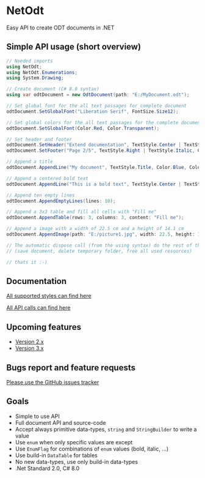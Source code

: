 # NetOdt
Easy API to create ODT documents in .NET

## Simple API usage (short overview)
```csharp
// Needed imports
using NetOdt;
using NetOdt.Enumerations;
using System.Drawing;

// Create document (C# 8.0 syntax)
using var odtDocument = new OdtDocument(path: "E:/MyDocument.odt");

// Set global font for the all text passages for complete document
odtDocument.SetGlobalFont("Liberation Serif", FontSize.Size12);

// Set global colors for the all text passages for the complete document
odtDocument.SetGlobalFont(Color.Red, Color.Transparent);

// Set header and footer
odtDocument.SetHeader("Extend documentation", TextStyle.Center | TextStyle.Bold);
odtDocument.SetFooter("Page 2/5", TextStyle.Right | TextStyle.Italic, Color.Gray, Color.Transparent);

// Append a title
odtDocument.AppendLine("My document", TextStyle.Title, Color.Blue, Color.Black);

// Append a centered bold text
odtDocument.AppendLine("This is a bold text", TextStyle.Center | TextStyle.Bold);

// Append ten empty lines
odtDocument.AppendEmptyLines(lines: 10);

// Append a 3x3 table and fill all cells with "Fill me"
odtDocument.AppendTable(rows: 3, columns: 3, content: "Fill me");

// Append a image with a width of 22.5 cm and a height of 14.1 cm
odtDocument.AppendImage(path: "E:/picture1.jpg", width: 22.5, height: 14.1);

// The automatic dispose call (from the using syntax) do the rest of the work
// (save document, delete temporary folder, free all used resources)

// thats it :-)
```

## Documentation

[All supported styles can find here](./Documentation/styles.md)

[All API calls can find here](./Documentation/api.md)

## Upcoming features
* [Version 2.x](https://github.com/TobiasSekan/NetOdt/milestone/2)
* [Version 3.x](https://github.com/TobiasSekan/NetOdt/milestone/3)

## Bugs report and feature requests
[Please use the GitHub issues tracker](https://github.com/TobiasSekan/NetOdt/issues)

## Goals
* Simple to use API
* Full document API and source-code
* Accept always primitive data-types, `string` and `StringBuilder` to write a value
* Use `enum` when only specific values are except
* Use `EnumFlag` for combinations of `enum` values (bold, italic, ...)
* Use build-in `DataTable` for tables
* No new data-types, use only build-in data-types
* .Net Standard 2.0, C# 8.0
